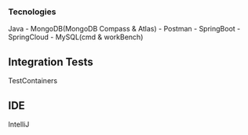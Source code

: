 ### Tecnologies
Java - MongoDB(MongoDB Compass & Atlas) -
Postman - SpringBoot - SpringCloud -
MySQL(cmd & workBench)

## Integration Tests
TestContainers

## IDE
IntelliJ 
